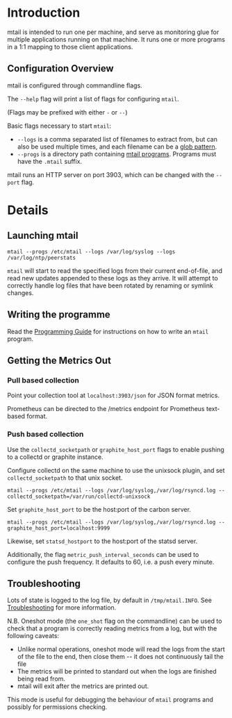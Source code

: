 # Introduction

mtail is intended to run one per machine, and serve as monitoring glue for multiple applications running on that machine.  It runs one or more programs in a 1:1 mapping to those client applications.

## Configuration Overview

mtail is configured through commandline flags.

The `--help` flag will print a list of flags for configuring `mtail`.

(Flags may be prefixed with either `-` or `--`)

Basic flags necessary to start `mtail`:

  * `--logs` is a comma separated list of filenames to extract from, but can also be used multiple times, and each filename can be a [glob pattern](http://godoc.org/path/filepath#Match).
  * `--progs` is a directory path containing [mtail programs](Language). Programs must have the `.mtail` suffix.

mtail runs an HTTP server on port 3903, which can be changed with the `--port` flag.

# Details

## Launching mtail

```
mtail --progs /etc/mtail --logs /var/log/syslog --logs /var/log/ntp/peerstats
```

`mtail` will start to read the specified logs from their current end-of-file,
and read new updates appended to these logs as they arrive.  It will attempt to
correctly handle log files that have been rotated by renaming or symlink
changes.

## Writing the programme

Read the [Programming Guide](Programming-Guide) for instructions on how to write an `mtail` program.

## Getting the Metrics Out

### Pull based collection

Point your collection tool at `localhost:3903/json` for JSON format metrics.

Prometheus can be directed to the /metrics endpoint for Prometheus text-based format.

### Push based collection

Use the `collectd_socketpath` or `graphite_host_port` flags to enable pushing to a collectd or graphite instance.

Configure collectd on the same machine to use the unixsock plugin, and set `collectd_socketpath` to that unix socket.

```
mtail --progs /etc/mtail --logs /var/log/syslog,/var/log/rsyncd.log --collectd_socketpath=/var/run/collectd-unixsock
```

Set `graphite_host_port` to be the host:port of the carbon server.

```
mtail --progs /etc/mtail --logs /var/log/syslog,/var/log/rsyncd.log --graphite_host_port=localhost:9999
```

Likewise, set `statsd_hostport` to the host:port of the statsd server.

Additionally, the flag `metric_push_interval_seconds` can be used to configure the push frequency.  It defaults to 60, i.e. a push every minute.

## Troubleshooting

Lots of state is logged to the log file, by default in `/tmp/mtail.INFO`.  See [Troubleshooting](Troubleshooting) for more information.

N.B. Oneshot mode (the `one_shot` flag on the commandline) can be used to check
that a program is correctly reading metrics from a log, but with the following
caveats:

* Unlike normal operations, oneshot mode will read the logs from the start of
  the file to the end, then close them -- it does not continuously tail the
  file
* The metrics will be printed to standard out when the logs are finished being
  read from.
* mtail will exit after the metrics are printed out.

This mode is useful for debugging the behaviour of `mtail` programs and
possibly for permissions checking.
